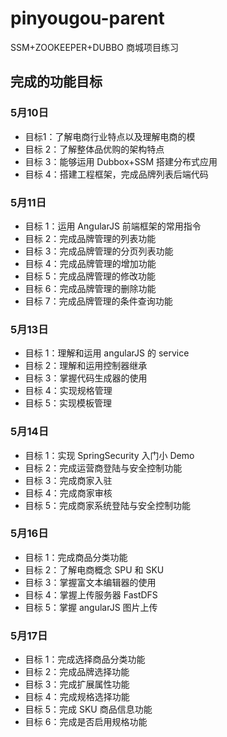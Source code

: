 # pinyougou-parent
SSM+ZOOKEEPER+DUBBO 商城项目练习

## 完成的功能目标


### 5月10日
- 目标1：了解电商行业特点以及理解电商的模
- 目标 2：了解整体品优购的架构特点
- 目标 3：能够运用 Dubbox+SSM 搭建分布式应用
- 目标 4：搭建工程框架，完成品牌列表后端代码

### 5月11日
- 目标 1：运用 AngularJS 前端框架的常用指令
- 目标 2：完成品牌管理的列表功能
- 目标 3：完成品牌管理的分页列表功能
- 目标 4：完成品牌管理的增加功能
- 目标 5：完成品牌管理的修改功能
- 目标 6：完成品牌管理的删除功能
- 目标 7：完成品牌管理的条件查询功能

### 5月13日
- 目标 1：理解和运用 angularJS 的 service
- 目标 2：理解和运用控制器继承
- 目标 3：掌握代码生成器的使用
- 目标 4：实现规格管理
- 目标 5：实现模板管理

### 5月14日
- 目标 1：实现 SpringSecurity 入门小 Demo
- 目标 2：完成运营商登陆与安全控制功能
- 目标 3：完成商家入驻
- 目标 4：完成商家审核
- 目标 5：完成商家系统登陆与安全控制功能

### 5月16日
- 目标 1：完成商品分类功能
- 目标 2：了解电商概念 SPU 和 SKU
- 目标 3：掌握富文本编辑器的使用
- 目标 4：掌握上传服务器 FastDFS
- 目标 5：掌握 angularJS 图片上传

### 5月17日
- 目标 1：完成选择商品分类功能
- 目标 2：完成品牌选择功能
- 目标 3：完成扩展属性功能
- 目标 4：完成规格选择功能
- 目标 5：完成 SKU 商品信息功能
- 目标 6：完成是否启用规格功能





